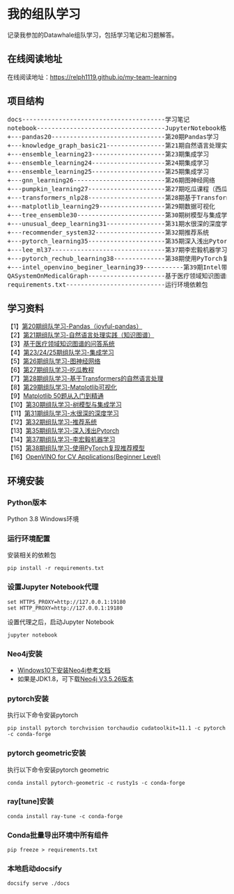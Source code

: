 # 我的组队学习
记录我参加的Datawhale组队学习，包括学习笔记和习题解答。

## 在线阅读地址
在线阅读地址：https://relph1119.github.io/my-team-learning

## 项目结构
<pre>
docs---------------------------------------学习笔记
notebook-----------------------------------JupyterNotebook格式笔记
+---pandas20-------------------------------第20期Pandas学习
+---knowledge_graph_basic21----------------第21期自然语言处理实践（知识图谱）
+---ensemble_learning23--------------------第23期集成学习
+---ensemble_learning24--------------------第24期集成学习
+---ensemble_learning25--------------------第25期集成学习
+---gnn_learning26-------------------------第26期图神经网络  
+---pumpkin_learning27---------------------第27期吃瓜课程（西瓜书+南瓜书）
+---transformers_nlp28---------------------第28期基于Transformers的自然语言处理
+---matplotlib_learning29------------------第29期数据可视化
+---tree_ensemble30------------------------第30期树模型与集成学习
+---unusual_deep_learning31----------------第31期水很深的深度学习
+---recommender_system32-------------------第32期推荐系统
+---pytorch_learning35---------------------第35期深入浅出Pytorch
+---lee_ml37-------------------------------第37期李宏毅机器学习
+---pytorch_rechub_learning38--------------第38期使用PyTorch复现推荐模型
+---intel_openvino_beginer_learning39-----------第39期Intel带你初识视觉识别
QASystemOnMedicalGraph---------------------基于医疗领域知识图谱的问答系统源码
requirements.txt---------------------------运行环境依赖包
</pre>

## 学习资料
【1】[第20期组队学习-Pandas（joyful-pandas）](https://datawhalechina.github.io/joyful-pandas)  
【2】[第21期组队学习-自然语言处理实践（知识图谱）](https://github.com/datawhalechina/team-learning-nlp/tree/master/KnowledgeGraph_Basic)  
【3】[基于医疗领域知识图谱的问答系统](https://github.com/zhihao-chen/QASystemOnMedicalGraph)  
【4】[第23/24/25期组队学习-集成学习](https://github.com/datawhalechina/team-learning-data-mining/tree/master/EnsembleLearning)  
【5】[第26期组队学习-图神经网络](https://github.com/datawhalechina/team-learning-nlp/tree/master/GNN)  
【6】[第27期组队学习-吃瓜教程](https://www.bilibili.com/video/BV1Mh411e7VU)  
【7】[第28期组队学习-基于Transformers的自然语言处理](https://github.com/datawhalechina/learn-nlp-with-transformers)  
【8】[第29期组队学习-Matplotlib可视化](https://github.com/datawhalechina/fantastic-matplotlib)    
【9】[Matplotlib 50题从入门到精通](https://www.heywhale.com/mw/notebook/5ec2336f693a730037a4415c)  
【10】[第30期组队学习-树模型与集成学习](https://datawhalechina.github.io/machine-learning-toy-code/)  
【11】[第31期组队学习-水很深的深度学习](https://datawhalechina.github.io/unusual-deep-learning)  
【12】[第32期组队学习-推荐系统](https://github.com/datawhalechina/fun-rec)  
【13】[第35期组队学习-深入浅出Pytorch](https://github.com/datawhalechina/thorough-pytorch)  
【14】[第37期组队学习-李宏毅机器学习](https://github.com/datawhalechina/leeml-notes)  
【15】[第38期组队学习-使用PyTorch复现推荐模型](https://www.wolai.com/rechub/2qjdg3DPy1179e1vpcHZQC)  
【16】[OpenVINO for CV Applications(Beginner Level)](https://vxr.h5.xeknow.com/s/3Eg4J8)  

## 环境安装
### Python版本
Python 3.8 Windows环境

### 运行环境配置
安装相关的依赖包
```shell
pip install -r requirements.txt
```

### 设置Jupyter Notebook代理
```shell
set HTTPS_PROXY=http://127.0.0.1:19180
set HTTP_PROXY=http://127.0.0.1:19180
```
设置代理之后，启动Jupyter Notebook
```shell
jupyter notebook
```

### Neo4j安装
- [Windows10下安装Neo4j参考文档](https://blog.csdn.net/lihuaqinqwe/article/details/80314895)  
- 如果是JDK1.8，可下载[Neo4j V3.5.26版本](https://go.neo4j.com/download-thanks.html?edition=community&release=3.5.26&flavour=winzip&_gl=1*cfbj98*_ga*MjIzOTA4ODkzLjE2MTAyOTEzODU.*_ga_DL38Q8KGQC*MTYxMDI5MTM4NS4xLjEuMTYxMDI5NDI0NS4w&_ga=2.141402866.1342715293.1610291386-223908893.1610291385)

### pytorch安装
执行以下命令安装pytorch
```shell
pip install pytorch torchvision torchaudio cudatoolkit=11.1 -c pytorch -c conda-forge
```

### pytorch geometric安装
执行以下命令安装pytorch geometric
```shell
conda install pytorch-geometric -c rusty1s -c conda-forge
```

### ray\[tune\]安装
```shell
conda install ray-tune -c conda-forge
```

### Conda批量导出环境中所有组件
```shell
pip freeze > requirements.txt
```

### 本地启动docsify
```shell
docsify serve ./docs
```